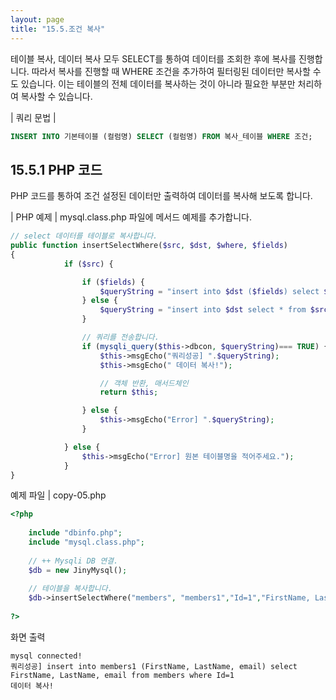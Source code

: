```yaml
---
layout: page
title: "15.5.조건 복사"
--- 
```

테이블 복사, 데이터 복사 모두 SELECT를 통하여 데이터를 조회한 후에 복사를 진행합 니다. 따라서 복사를 진행할 때 WHERE 조건을 추가하여 필터링된 데이터만 복사할 수 도 있습니다. 이는 테이블의 전체 데이터를 복사하는 것이 아니라 필요한 부분만 처리하여 복사할 수 있습니다.  

| 쿼리 문법 | 
```sql
INSERT INTO 기본테이블 (컬럼명) SELECT (컬럼명) FROM 복사_테이블 WHERE 조건; 
```

## 15.5.1 PHP 코드 
PHP 코드를 통하여 조건 설정된 데이터만 출력하여 데이터를 복사해 보도록 합니다.  

| PHP 예제 | 
mysql.class.php 파일에 메서드 예제를 추가합니다. 
```php
// select 데이터를 테이블로 복사합니다.
public function insertSelectWhere($src, $dst, $where, $fields)
{
            if ($src) {

                if ($fields) {
                    $queryString = "insert into $dst ($fields) select $fields from $src where $where";
                } else {
                    $queryString = "insert into $dst select * from $src where $where";
                }                

                // 쿼리를 전송합니다.
                if (mysqli_query($this->dbcon, $queryString)=== TRUE) {
                    $this->msgEcho("쿼리성공] ".$queryString);
                    $this->msgEcho(" 데이터 복사!");

                    // 객체 반환, 매서드체인
                    return $this; 

                } else {
                    $this->msgEcho("Error] ".$queryString);
                }

            } else {
                $this->msgEcho("Error] 원본 테이블명을 적어주세요.");
            }  
}
```

예제 파일 | copy-05.php 
```php
<?php
 
	include "dbinfo.php";
	include "mysql.class.php";
 
	// ++ Mysqli DB 연결.
	$db = new JinyMysql();
 
	// 테이블을 복사합니다.
	$db->insertSelectWhere("members", "members1","Id=1","FirstName, LastName, email");
 
?>

```

화면 출력 
```
mysql connected!
쿼리성공] insert into members1 (FirstName, LastName, email) select FirstName, LastName, email from members where Id=1
데이터 복사!
```